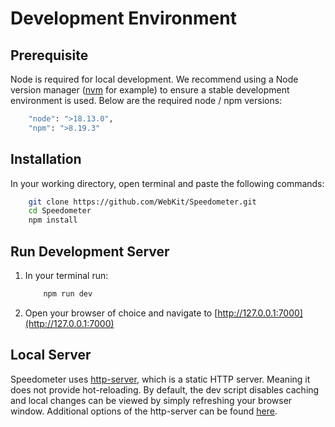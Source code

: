 # Development Environment

## Prerequisite
Node is required for local development.
We recommend using a Node version manager ([nvm](https://github.com/nvm-sh/nvm) for example) to ensure a stable development environment is used. 
Below are the required node / npm versions:
```sh
    "node": ">18.13.0",
    "npm": ">8.19.3"
````

## Installation
In your working directory, open terminal and paste the following commands:
```sh
    git clone https://github.com/WebKit/Speedometer.git
    cd Speedometer
    npm install
````

## Run Development Server
1. In your terminal run:
    ```sh
        npm run dev
    ````
2. Open your browser of choice and navigate to [http://127.0.0.1:7000](http://127.0.0.1:7000)

## Local Server
Speedometer uses [http-server](https://github.com/http-party/http-server), which is a static HTTP server. Meaning it does not provide hot-reloading. By default, the dev script disables caching and local changes can be viewed by simply refreshing your browser window. Additional options of the http-server can be found [here](https://github.com/http-party/http-server#available-options).